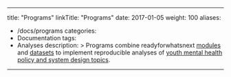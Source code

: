 
---
title: "Programs"
linkTitle: "Programs"
date: 2017-01-05
weight: 100
aliases:
- /docs/programs
categories: 
- Documentation
tags: 
- Analyses
description: >
  Programs combine readyforwhatsnext [modules](/docs/tutorials/finding) and [datasets](/docs/tutorials/finding/finding-data) to implement reproducible analyses of [youth mental health policy and system design topics](/docs/examples/).
---

